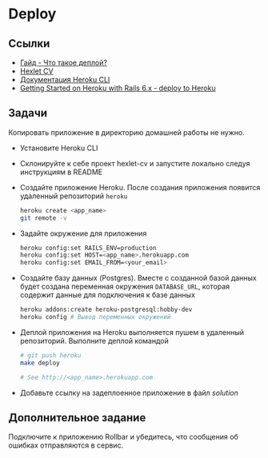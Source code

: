 # Deploy

## Ссылки

* [Гайд - Что такое деплой?](https://guides.hexlet.io/ru/deploy/)
* [Hexlet CV](https://github.com/Hexlet/hexlet-cv)
* [Документация Heroku CLI](https://devcenter.heroku.com/articles/heroku-cli)
* [Getting Started on Heroku with Rails 6.x - deploy to Heroku](https://devcenter.heroku.com/articles/getting-started-with-rails6#deploy-your-application-to-heroku)

## Задачи

Копировать приложение в директорию домашней работы не нужно.

* Установите Heroku CLI
* Склонируйте к себе проект hexlet-cv и запустите локально следуя инструкциям в README
* Создайте приложение Heroku. После создания приложения появится удаленный репозиторий `heroku`

  ```bash
  heroku create <app_name>
  git remote -v
  ```

* Задайте окружение для приложения

  ```bash
  heroku config:set RAILS_ENV=production
  heroku config:set HOST=<app_name>.herokuapp.com
  heroku config:set EMAIL_FROM=<your_email>

  ```

* Создайте базу данных (Postgres). Вместе с созданной базой данных будет создана переменная окружения `DATABASE_URL`, которая содержит данные для подключения к базе данных

  ```bash
  heroku addons:create heroku-postgresql:hobby-dev
  heroku config # Вывод переменных окружений
  ```

* Деплой приложения на Heroku выполняется пушем в удаленный репозиторий. Выполните деплой командой

  ```bash
  # git push heroku
  make deploy

  # See http://<app_name>.herokuapp.com
  ```

* Добавьте ссылку на задеплоенное приложение в файл *solution*

## Дополнительное задание

Подключите к приложению Rollbar и убедитесь, что сообщения об ошибках отправляются в сервис.

